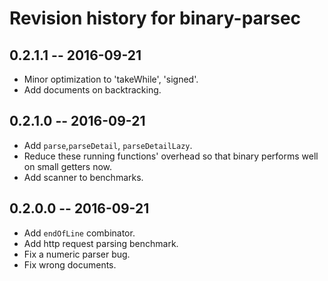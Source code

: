 # Revision history for binary-parsec

## 0.2.1.1  -- 2016-09-21

* Minor optimization to 'takeWhile', 'signed'.
* Add documents on backtracking.

## 0.2.1.0  -- 2016-09-21

* Add `parse`,`parseDetail`, `parseDetailLazy`.
* Reduce these running functions' overhead so that binary performs well on small getters now.
* Add scanner to benchmarks.

## 0.2.0.0  -- 2016-09-21

* Add `endOfLine` combinator.
* Add http request parsing benchmark.
* Fix a numeric parser bug.
* Fix wrong documents.
